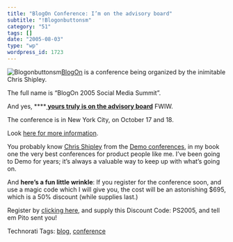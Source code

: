 ```yaml
---
title: "BlogOn Conference: I’m on the advisory board"
subtitle: "!Blogonbuttonsm"
category: "51"
tags: []
date: "2005-08-03"
type: "wp"
wordpress_id: 1723
---
```

![Blogonbuttonsm](https://i0.wp.com/s3.media.squarespace.com/production/1075723/12829350/weblogs/images/BlogOnButtonSm.gif?resize=105%2C60)[BlogOn](http://www.blogonevent.com/blogon2005/) is a conference being organized by the inimitable Chris Shipley. 

The full name is “BlogOn 2005 Social Media Summit”. 

And yes, ******[ yours truly is on the advisory board](http://www.blogonevent.com/blogon2005/2005/07/pito_salas.html)** FWIW.

The conference is in New York City, on October 17 and 18. 

Look [here for more information](http://www.blogonevent.com/blogon2005/).  

You probably know [Chris Shipley](http://www.blogonevent.com/blogon2005/2005/06/chris_shipley.html) from the [Demo conferences](http://www.demo.com/), in my book one the very best conferences for product people like me. I’ve been going to Demo for years; it’s always a valuable way to keep up with what’s going on.  

And **here’s a fun little wrinkle**: If you register for the conference soon, and use a magic code which I will give you, the cost will be an astonishing $695, which is a 50% discount (while supplies last.)  

Register by [clicking here](http://www.blogonevent.com/blogon2005/), and supply this Discount Code: PS2005, and tell em Pito sent you!

Technorati Tags: [blog](http://technorati.com/tag/blog), [conference](http://technorati.com/tag/conference)